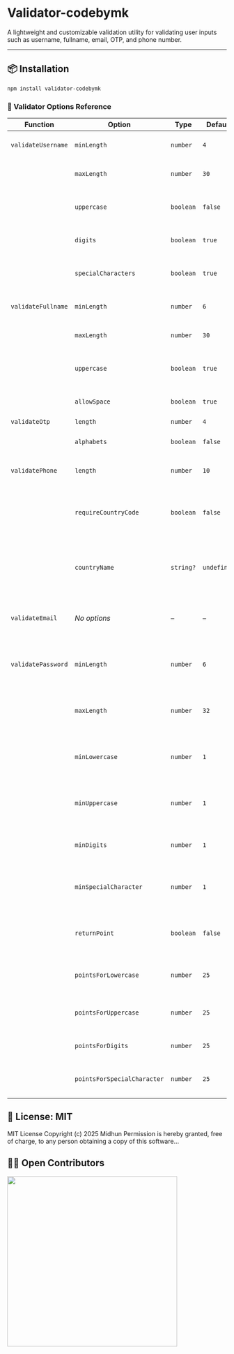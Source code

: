 # Validator-codebymk

A lightweight and customizable validation utility for validating user inputs such as username, fullname, email, OTP, and phone number.

---

## 📦 Installation
```bash
npm install validator-codebymk
```

### 🧪 Validator Options Reference

| **Function**         | **Option**                 | **Type**  | **Default** | **Description**                                              |
| -------------------- | ------------------------   | --------- | ----------- | ------------------------------------------------------------ |
| `validateUsername`   | `minLength`                | `number`  | `4`         | Minimum allowed characters                                   |
|                      | `maxLength`                | `number`  | `30`        | Maximum allowed characters                                   |
|                      | `uppercase`                | `boolean` | `false`     | Whether uppercase letters are allowed                        |
|                      | `digits`                   | `boolean` | `true`      | Whether digits are allowed                                   |
|                      | `specialCharacters`        | `boolean` | `true`      | Allow special characters `.`, `_`, and `-`                   |
| `validateFullname`   | `minLength`                | `number`  | `6`         | Minimum character length                                     |
|                      | `maxLength`                | `number`  | `30`        | Maximum character length                                     |
|                      | `uppercase`                | `boolean` | `true`      | Whether uppercase letters are allowed                        |
|                      | `allowSpace`               | `boolean` | `true`      | Whether spaces are allowed                                   |
| `validateOtp`        | `length`                   | `number`  | `4`         | OTP length                                                   |
|                      | `alphabets`                | `boolean` | `false`     | Allow alphabets in OTP                                       |
| `validatePhone`      | `length`                   | `number`  | `10`        | Digits in phone number                                       |
|                      | `requireCountryCode`       | `boolean` | `false`     | Require phone number to begin with a country code            |
|                      | `countryName`              | `string?` | `undefined` | Country name for validating the country code (if required)   |
| `validateEmail`      | *No options*               | –         | –           | Validates format using standard regex                        |
| `validatePassword`   | `minLength`                | `number`  | `6`         | Minimum number of characters in the password                 |
|                      | `maxLength`                | `number`  | `32`        | Maximum allowed characters in the password                   |
|                      | `minLowercase`             | `number`  | `1`         | Minimum number of lowercase letters required                 |
|                      | `minUppercase`             | `number`  | `1`         | Minimum number of uppercase letters required                 |
|                      | `minDigits`                | `number`  | `1`         | Minimum number of digits required                            |
|                      | `minSpecialCharacter`      | `number`  | `1`         | Minimum number of special characters required                |
|                      | `returnPoint`              | `boolean` | `false`     | Return score based on password complexity                    |
|                      | `pointsForLowercase`       | `number`  | `25`        | Score weight for lowercase characters                        |
|                      | `pointsForUppercase`       | `number`  | `25`        | Score weight for uppercase characters                        |
|                      | `pointsForDigits`          | `number`  | `25`        | Score weight fordigits                                       |
|                      | `pointsForSpecialCharacter`| `number`  | `25`        | Score weight for special characters                          |


## 📜 License: MIT

MIT License
Copyright (c) 2025 Midhun
Permission is hereby granted, free of charge, to any person obtaining a copy of this software...

## 👨‍💻 Open Contributors

<img src="https://contrib.rocks/image?repo=midhunkalarikkal/validator-codebymk" width="390" />
